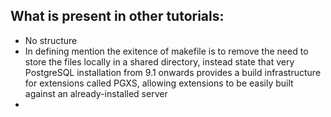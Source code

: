 ## What is present in other tutorials:
- No structure
- In defining mention the exitence of makefile is to remove the need to store the files locally in a shared directory, instead state that very PostgreSQL installation from 9.1 onwards provides a build infrastructure for extensions called PGXS, allowing extensions to be easily built against an already-installed server
- 

